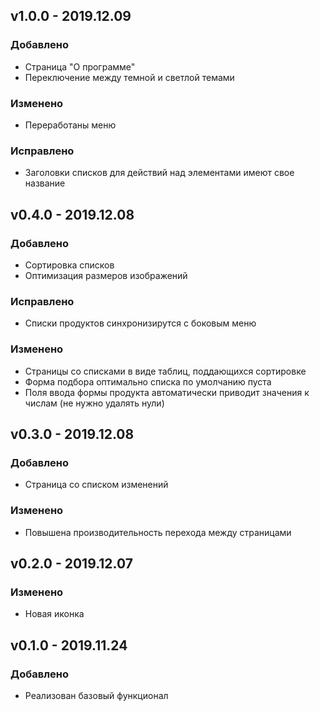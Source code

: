 ## v1.0.0 - 2019.12.09
### Добавлено

- Страница "О программе"
- Переключение между темной и светлой темами

### Изменено

- Переработаны меню

### Исправлено

- Заголовки списков для действий над элементами имеют свое название

## v0.4.0 - 2019.12.08
### Добавлено

- Сортировка списков
- Оптимизация размеров изображений

### Исправлено

- Списки продуктов синхронизирутся с боковым меню 

### Изменено

- Страницы со списками в виде таблиц, поддающихся сортировке 
- Форма подбора оптимально списка по умолчанию пуста 
- Поля ввода формы продукта автоматически приводит значения к числам (не нужно удалять нули)  


## v0.3.0 - 2019.12.08
### Добавлено

- Страница со списком изменений 

### Изменено

- Повышена производительность перехода между страницами


## v0.2.0 - 2019.12.07
### Изменено

- Новая иконка


## v0.1.0 - 2019.11.24
### Добавлено

- Реализован базовый функционал
